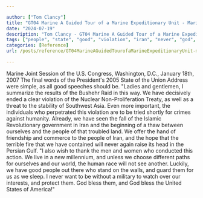 ```yaml
---

author: ["Tom Clancy"]
title: "GT04 Marine A Guided Tour of a Marine Expeditionary Unit - Marine_split_193.html"
date: "2024-07-19"
description: "Tom Clancy - GT04 Marine A Guided Tour of a Marine Expeditionary Unit"
tags: ["people", "state", "good", "violation", "iran", "never", "god", "bless", "marine", "joint", "session", "congress", "washington", "january", "final", "word", "president", "union", "address", "simple", "speech", "lady", "gentleman", "summarize", "result"]
categories: [Reference]
url: /posts/reference/GT04MarineAGuidedTourofaMarineExpeditionaryUnit-marinesplit193html

---
```



Marine
Joint Session of the U.S. Congress, Washington, D.C., January 18th, 2007
The final words of the President's 2005 State of the Union Address were simple, as all good speeches should be. "Ladies and gentlemen, I summarize the results of the Bushehr Raid in this way. We have decisively ended a clear violation of the Nuclear Non-Proliferation Treaty, as well as a threat to the stability of Southwest Asia. Even more important, the individuals who perpetrated this violation are to be tried shortly for crimes against humanity. Already, we have seen the fall of the Islamic Revolutionary government in Iran and the beginning of a thaw between ourselves and the people of that troubled land. We offer the hand of friendship and commerce to the people of Iran, and the hope that the terrible fire that we have contained will never again raise its head in the Persian Gulf.
"I also wish to thank the men and women who conducted this action. We live in a new millennium, and unless we choose different paths for ourselves and our world, the human race will not see another. Luckily, we have good people out there who stand on the walls, and guard them for us as we sleep. I never want to be without a military to watch over our interests, and protect them. God bless them, and God bless the United States of America!"
